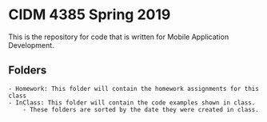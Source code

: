 # CIDM 4385 Spring 2019

This is the repository for code that is written for Mobile Application Development.

## Folders

    - Homework: This folder will contain the homework assignments for this class
    - InClass: This folder will contain the code examples shown in class.
        - These folders are sorted by the date they were created in class.

